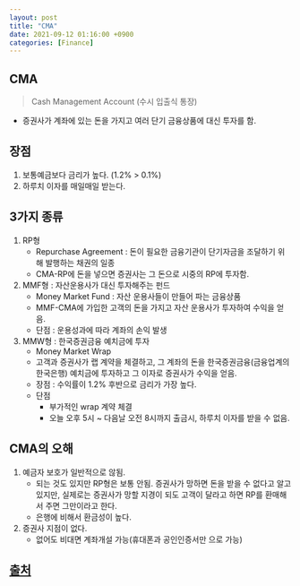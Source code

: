 ```yaml
---
layout: post
title: "CMA"
date: 2021-09-12 01:16:00 +0900
categories: [Finance]
---
```


## CMA

> Cash Management Account (수시 입출식 통장)

- 증권사가 계좌에 있는 돈을 가지고 여러 단기 금융상품에 대신 투자를 함.

## 장점

1. 보통예금보다 금리가 높다. (1.2% > 0.1%)
2. 하루치 이자를 매일매일 받는다. 

## 3가지 종류

1. RP형
   - Repurchase Agreement : 돈이 필요한 금융기관이 단기자금을 조달하기 위해 발행하는 채권의 일종
   - CMA-RP에 돈을 넣으면 증권사는 그 돈으로 시중의 RP에 투자함.
2. MMF형 : 자산운용사가 대신 투자해주는 펀드
   - Money Market Fund : 자산 운용사들이 만들어 파는 금융상품
   - MMF-CMA에 가입한 고객의 돈을 가지고 자산 운용사가 투자하여 수익을 얻음.
   - 단점 : 운용성과에 따라 계좌의 손익 발생
3. MMW형 : 한국증권금융 예치금에 투자
   - Money Market Wrap
   - 고객과 증권사가 랩 계약을 체결하고, 그 계좌의 돈을 한국증권금융(금융업계의 한국은행) 예치금에 투자하고 그 이자로 증권사가 수익을 얻음.
   - 장점 : 수익률이 1.2% 후반으로 금리가 가장 높다.
   - 단점 
     - 부가적인 wrap 계약 체결
     - 오늘 오후 5시 ~ 다음날 오전 8시까지 출금시, 하루치 이자를 받을 수 없음.

## CMA의 오해

1. 예금자 보호가 일반적으로 않됨.
   - 되는 것도 있지만 RP형은 보통 안됨. 증권사가 망하면 돈을 받을 수 없다고 알고 있지만, 실제로는 증권사가 망할 지경이 되도 고객이 달라고 하면 RP를 환매해서 주면 그만이라고 한다.
   - 은행에 비해서 환금성이 높다.
2. 증권사 지점이 없다.
   - 없어도 비대면 계좌개설 가능(휴대폰과 공인인증서만 으로 가능)

## [출처](https://www.banksalad.com/contents/1%EB%B6%84%EB%A7%8C%EC%97%90-%EC%A0%95%EB%A6%AC%ED%95%98%EB%8A%94-CMA-febc)